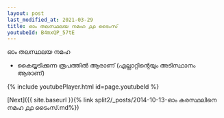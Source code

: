 ```yaml
---
layout: post
last_modified_at: 2021-03-29
title: ഓം തലസ്ഥലയ നമഹ ൧൧ ടൈംസ്
youtubeId: B4mxQP_57tE
---
```

 
 
 ഓം തലസ്ഥലയ നമഹ 
 
 -  കൈയ്യടിക്കുന്ന രൂപത്തിൽ ആരാണ് (എല്ലാറ്റിന്റെയും അടിസ്ഥാനം ആരാണ്) 
 
  
 
  
 
 
 
 
 
 


{% include youtubePlayer.html id=page.youtubeId %}
 
[Next]({{ site.baseurl }}{% link  split2/_posts/2014-10-13-ഓം കരസ്ഥലിനെ നമഹ ൧൧ ടൈംസ്.md%})
 

